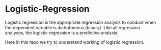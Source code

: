 # Logistic-Regression

Logistic regression is the appropriate regression analysis to conduct when the dependent variable is dichotomous (binary). Like all regression analyses, the logistic regression is a predictive analysis.

Here in this repo we try to understand working of logistic regression.
